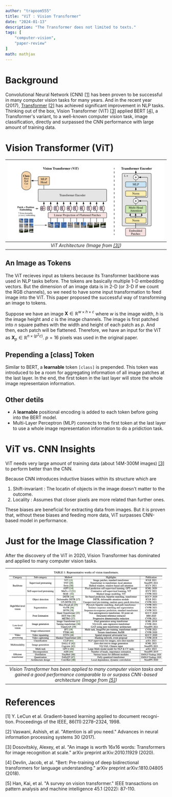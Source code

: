 ```yaml
---
author: "trapoom555"
title: "ViT : Vision Transformer"
date: "2024-01-13"
description: "The Transformer does not limited to texts."
tags: [
    "computer-vision",
    "paper-review"
]
math: mathjax
---
```

# Background

Convolutional Neural Network (CNN) [[1]](#1) has been proven to be successful in many computer vision tasks for many years. And in the recent year (2017), [Transformer](https://trapoom555.github.io/trapoom555-blog/posts/transformer/) [[2]](#2) has achieved significant improvement in NLP tasks. Thinking out of the box, Vision Transformer (ViT) [[3]](#3) applied BERT [[4]](#4), a Transformer's variant, to a well-known computer vision task, image classification, directly and surpassed the CNN performance with large amount of training data.

# Vision Transformer (ViT)

| ![ViT architecture picture](https://github.com/trapoom555/trapoom555-blog/blob/main/static/images/ViT/ViT_architecture.png?raw=true) |
|:--:| 
| *ViT Architecture (Image from [[3]](#3))* |

## An Image as Tokens

The ViT recieves input as tokens because its Transformer backbone was used in NLP tasks before. The tokens are basically multiple 1-D embedding vectors. But the dimension of an image data is in 2-D (or 3-D if we count the RGB channels), so we need to have some input transformation to feed image into the ViT. This paper proposed the successful way of transforming an image to tokens.

Suppose we have an image $\boldsymbol X \in \mathbb{R}^{w \times h\times c}$ where $w$ is the image width, $h$ is the image height and $c$ is the image channels. The image is first patched into $n$ square pathes with the width and height of each patch as $p$. And then, each patch will be flattened. Therefore, we have an input for the ViT as $\boldsymbol X_p \in \mathbb{R}^{n \times (p^2 c)}$. $p=16$ pixels was used in the original paper.

## Prepending a [class] Token

Similar to BERT, a **learnable** token `[class]` is prepended. This token was introduced to be a room for aggregating information of all image patches at the last layer. In the end, the first token in the last layer will store the whole image representaion information.

## Other detils
- A **learnable** positional encoding is added to each token before going into the BERT model.
- Multi-Layer Perceptron (MLP) connects to the first token at the last layer to use a whole image representation information to do a pridiction task.




# ViT vs. CNN Insights

ViT needs very large amount of training data (about 14M-300M images) [[3]](#3) to perform better than the CNN. 

Because CNN introduces inductive biases within its structure which are
1. Shift-invariant : The locatin of objects in the image doesn't matter to the outcome.
2. Locality : Assumes that closer pixels are more related than further ones.

These biases are beneficial for extracting data from images. But it is proven that, without these biases and feeding more data, ViT surpasses CNN-based model in performance.


# Just for the Image Classification ?

After the discovery of the ViT in 2020, Vision Transformer has dominated and applied to many computer vision tasks.

| <img src="https://github.com/trapoom555/trapoom555-blog/blob/main/static/images/ViT/vison_transformer_tasks.png?raw=true" style= "display: block; margin-left: auto; margin-right: auto; width: 100%;"/>|
|:--:| 
| *Vision Transformer has been applied to many computer vision tasks and gained a good performance comparable to or surpass CNN-based architecture (Image from [[5]](#5))* |

# References

<a id="1">[1]</a> Y. LeCun et al. Gradient-based learning applied to document recogni- tion. Proceedings of the IEEE, 86(11):2278–2324, 1998.

<a id="2">[2]</a> 
Vaswani, Ashish, et al. "Attention is all you need." Advances in neural information processing systems 30 (2017).

<a id="3">[3]</a>
Dosovitskiy, Alexey, et al. "An image is worth 16x16 words: Transformers for image recognition at scale." arXiv preprint arXiv:2010.11929 (2020).

<a id="4">[4]</a>
Devlin, Jacob, et al. "Bert: Pre-training of deep bidirectional transformers for language understanding." arXiv preprint arXiv:1810.04805 (2018).

<a id="5">[5]</a>
Han, Kai, et al. "A survey on vision transformer." IEEE transactions on pattern analysis and machine intelligence 45.1 (2022): 87-110.